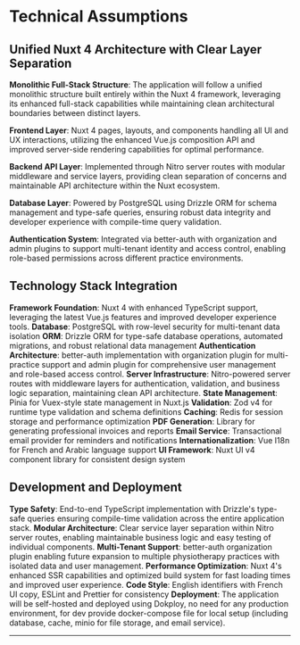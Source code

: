 # Technical Assumptions

## Unified Nuxt 4 Architecture with Clear Layer Separation

**Monolithic Full-Stack Structure**: The application will follow a unified monolithic structure built entirely within the Nuxt 4 framework, leveraging its enhanced full-stack capabilities while maintaining clean architectural boundaries between distinct layers.

**Frontend Layer**: Nuxt 4 pages, layouts, and components handling all UI and UX interactions, utilizing the enhanced Vue.js composition API and improved server-side rendering capabilities for optimal performance.

**Backend API Layer**: Implemented through Nitro server routes with modular middleware and service layers, providing clean separation of concerns and maintainable API architecture within the Nuxt ecosystem.

**Database Layer**: Powered by PostgreSQL using Drizzle ORM for schema management and type-safe queries, ensuring robust data integrity and developer experience with compile-time query validation.

**Authentication System**: Integrated via better-auth with organization and admin plugins to support multi-tenant identity and access control, enabling role-based permissions across different practice environments.

## Technology Stack Integration

**Framework Foundation**: Nuxt 4 with enhanced TypeScript support, leveraging the latest Vue.js features and improved developer experience tools.
**Database**: PostgreSQL with row-level security for multi-tenant data isolation
**ORM**: Drizzle ORM for type-safe database operations, automated migrations, and robust relational data management
**Authentication Architecture**: better-auth implementation with organization plugin for multi-practice support and admin plugin for comprehensive user management and role-based access control.
**Server Infrastructure**: Nitro-powered server routes with middleware layers for authentication, validation, and business logic separation, maintaining clean API architecture.
**State Management**: Pinia for Vuex-style state management in Nuxt.js
**Validation**: Zod v4 for runtime type validation and schema definitions
**Caching**: Redis for session storage and performance optimization
**PDF Generation**: Library for generating professional invoices and reports
**Email Service**: Transactional email provider for reminders and notifications
**Internationalization**: Vue I18n for French and Arabic language support
**UI Framework**: Nuxt UI v4 component library for consistent design system

## Development and Deployment

**Type Safety**: End-to-end TypeScript implementation with Drizzle's type-safe queries ensuring compile-time validation across the entire application stack.
**Modular Architecture**: Clear service layer separation within Nitro server routes, enabling maintainable business logic and easy testing of individual components.
**Multi-Tenant Support**: better-auth organization plugin enabling future expansion to multiple physiotherapy practices with isolated data and user management.
**Performance Optimization**: Nuxt 4's enhanced SSR capabilities and optimized build system for fast loading times and improved user experience.
**Code Style**: English identifiers with French UI copy, ESLint and Prettier for consistency
**Deployment**: The application will be self-hosted and deployed using Dokploy, no need for any production environment, for dev provide docker-compose file for local setup (including database, cache, minio for file storage, and email service).

---

